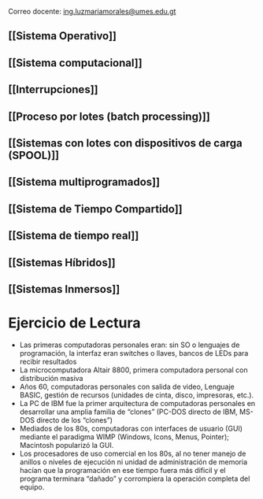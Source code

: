 Correo docente: [ing.luzmariamorales@umes.edu.gt](mailto:ing.luzmariamorales@umes.edu.gt)

## [[Sistema Operativo]]

## [[Sistema computacional]]
## [[Interrupciones]]

## [[Proceso por lotes (batch processing)]]

## [[Sistemas con lotes con dispositivos de carga (SPOOL)]]

## [[Sistema multiprogramados]]

## [[Sistema de Tiempo Compartido]]

## [[Sistema de tiempo real]]

## [[Sistemas Híbridos]]

## [[Sistemas Inmersos]]

# Ejercicio de Lectura

- Las primeras computadoras personales eran: sin SO o lenguajes de programación, la interfaz eran switches o llaves, bancos de LEDs para recibir resultados
- La microcomputadora Altair 8800, primera computadora personal con distribución masiva
- Años 60, computadoras personales con salida de video, Lenguaje BASIC, gestión de recursos (unidades de cinta, disco, impresoras, etc.).
- La PC de IBM fue la primer arquitectura de computadoras personales en desarrollar una amplia familia de “clones” (PC-DOS directo de IBM, MS-DOS directo de los “clones”)
- Mediados de los 80s, computadoras con interfaces de usuario (GUI) mediante el paradigma WIMP (Windows, Icons, Menus, Pointer); Macintosh popularizó la GUI.
- Los procesadores de uso comercial en los 80s, al no tener manejo de anillos o niveles de ejecución ni unidad de administración de memoria hacían que la programación en ese tiempo fuera más dificil y el programa terminara “dañado” y corrompiera la operación completa del equipo.